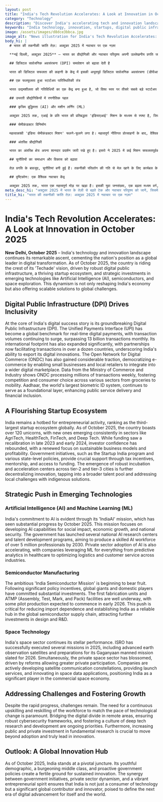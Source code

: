 ```yaml
---
layout: post
title: "India's Tech Revolution Accelerates: A Look at Innovation in October 2025"
category: "Technology"
description: "Discover India's accelerating tech and innovation landscape in October 2025, from DPI and startups to AI, semiconductors, and space tech."
keywords: "India technology, innovation, startups, digital public infrastructure, AI, semiconductors, space tech, Make in India, UPI, ONDC, भारत प्रौद्योगिकी, नवाचार, स्टार्टअप, डिजिटल सार्वजनिक अवसंरचना, एआई, सेमीकंडक्टर, अंतरिक्ष तकनीक, मेक इन इंडिया, यूपीआई, ओएनडीसी"
image: /assets/images/d8dce3bbca.jpg
image_alt: "News illustration for India's Tech Revolution Accelerates: A Look at Innovation in October 2025"
body_hi: |
  # भारत की तकनीकी क्रांति तेज़: अक्टूबर 2025 में नवाचार पर एक नज़र

  **नई दिल्ली, अक्टूबर 2025** – भारत का प्रौद्योगिकी और नवाचार परिदृश्य अपनी उल्लेखनीय प्रगति जारी रखे हुए है, जिससे देश डिजिटल परिवर्तन में एक वैश्विक नेता के रूप में अपनी स्थिति मजबूत कर रहा है। अक्टूबर 2025 तक, देश अपनी 'टेकेड' (प्रौद्योगिकी दशक) दृष्टि के शिखर पर है, जो मजबूत डिजिटल सार्वजनिक अवसंरचना, एक संपन्न स्टार्टअप पारिस्थितिकी तंत्र और कृत्रिम बुद्धिमत्ता (एआई), सेमीकंडक्टर और अंतरिक्ष अन्वेषण जैसी उभरती प्रौद्योगिकियों में रणनीतिक निवेश से प्रेरित है। यह गतिशीलता न केवल भारत की अर्थव्यवस्था को नया रूप दे रही है बल्कि वैश्विक चुनौतियों के लिए स्केलेबल समाधान भी प्रदान कर रही है।

  ## डिजिटल सार्वजनिक अवसंरचना (DPI) समावेशन को बढ़ावा देती है

  भारत की डिजिटल सफलता की कहानी के केंद्र में इसकी अभूतपूर्व डिजिटल सार्वजनिक अवसंरचना (डीपीआई) है। यूनिफाइड पेमेंट्स इंटरफेस (यूपीआई) रियल-टाइम डिजिटल भुगतानों के लिए एक वैश्विक बेंचमार्क बन गया है, जिसमें लेनदेन की मात्रा लगातार बढ़ रही है, जो मासिक रूप से 13 बिलियन लेनदेन को पार कर गई है। इसका अंतर्राष्ट्रीय विस्तार भी काफी बढ़ गया है, अब एक दर्जन से अधिक देशों में साझेदारी लेनदेन की सुविधा प्रदान कर रही है, जो भारत की अपनी डिजिटल नवाचारों को निर्यात करने की क्षमता को रेखांकित करता है। डिजिटल कॉमर्स के लिए ओपन नेटवर्क (ओएनडीसी) ने भी काफी गति पकड़ी है, छोटे व्यवसायों और स्थानीय खुदरा विक्रेताओं को एक व्यापक डिजिटल बाज़ार में एकीकृत करने में सक्षम बनाकर ई-कॉमर्स का लोकतंत्रीकरण कर रहा है। वाणिज्य और उद्योग मंत्रालय के आंकड़ों से पता चलता है कि ओएनडीसी साप्ताहिक रूप से लाखों लेनदेन संसाधित कर रहा है, किराने के सामान से लेकर गतिशीलता तक विभिन्न क्षेत्रों में प्रतिस्पर्धा और उपभोक्ता पसंद को बढ़ावा दे रहा है। आधार, दुनिया की सबसे बड़ी बायोमेट्रिक आईडी प्रणाली, एक मूलभूत परत के रूप में काम करना जारी रखे हुए है, सार्वजनिक सेवा वितरण और वित्तीय समावेशन को बढ़ा रही है।

  ## एक फलफूलता हुआ स्टार्टअप पारिस्थितिकी तंत्र

  भारत उद्यमशीलता की गतिविधियों का एक केंद्र बना हुआ है, जो विश्व स्तर पर तीसरे सबसे बड़े स्टार्टअप पारिस्थितिकी तंत्र के रूप में शुमार है। अक्टूबर 2025 तक, देश में 120 से अधिक यूनिकॉर्न हैं, जिनमें एग्रीटेक, हेल्थटेक, फिनटेक और डीप टेक जैसे क्षेत्रों में लगातार नए यूनिकॉर्न उभर रहे हैं। जबकि 2023 के अंत और 2024 की शुरुआत में फंडिंग में कुछ कमी देखी गई थी, निवेशकों का विश्वास फिर से बढ़ गया है, जिसमें टिकाऊ व्यावसायिक मॉडल और लाभप्रदता पर नए सिरे से ध्यान केंद्रित किया गया है। स्टार्टअप इंडिया कार्यक्रम और विभिन्न राज्य-स्तरीय नीतियों जैसे सरकारी पहल, कर प्रोत्साहन, परामर्श और फंडिंग तक पहुंच के माध्यम से महत्वपूर्ण सहायता प्रदान करती हैं। टियर-2 और टियर-3 शहरों में मजबूत इनक्यूबेशन और एक्सेलेरेशन केंद्रों का उदय नवाचार को और विकेंद्रीकृत कर रहा है, एक व्यापक प्रतिभा पूल का लाभ उठा रहा है और स्वदेशी समाधानों के साथ स्थानीय चुनौतियों का समाधान कर रहा है।

  ## उभरती प्रौद्योगिकियों में रणनीतिक पहल

  ### कृत्रिम बुद्धिमत्ता (AI) और मशीन लर्निंग (ML)

  अक्टूबर 2025 तक, एआई के प्रति भारत की प्रतिबद्धता 'इंडियाएआई' मिशन के माध्यम से स्पष्ट है, जिसने पर्याप्त प्रगति देखी है। यह मिशन सामाजिक प्रभाव, आर्थिक विकास और राष्ट्रीय सुरक्षा के लिए एआई क्षमताओं को विकसित करने पर केंद्रित है। सरकार ने 2030 तक 5 मिलियन से अधिक पेशेवरों का एक कुशल एआई कार्यबल तैयार करने के उद्देश्य से कई राष्ट्रीय एआई अनुसंधान केंद्र और प्रतिभा विकास कार्यक्रम शुरू किए हैं। एआई का निजी क्षेत्र में भी तेजी से विस्तार हो रहा है, जिसमें कंपनियां स्वास्थ्य सेवा में प्रेडिक्टिव एनालिटिक्स से लेकर उद्योगों में लॉजिस्टिक्स और ग्राहक सेवा को अनुकूलित करने तक हर चीज के लिए एमएल का लाभ उठा रही हैं।

  ### सेमीकंडक्टर विनिर्माण

  महत्वाकांक्षी 'इंडिया सेमीकंडक्टर मिशन' फलने-फूलने लगा है। महत्वपूर्ण नीतिगत प्रोत्साहनों के बाद, वैश्विक दिग्गजों और घरेलू खिलाड़ियों ने पर्याप्त निवेश किया है। पहली फैब्रिकेशन इकाइयां और एटीएमपी (असेंबली, टेस्ट, मार्क और पैक) सुविधाएं अच्छी तरह से प्रगति पर हैं, जिसमें कुछ पायलट उत्पादन 2026 की शुरुआत में शुरू होने की उम्मीद है। यह पहल आयात निर्भरता को कम करने और वैश्विक सेमीकंडक्टर आपूर्ति श्रृंखला में भारत को एक विश्वसनीय केंद्र के रूप में स्थापित करने के लिए महत्वपूर्ण है, जिससे डिजाइन और अनुसंधान एवं विकास में और निवेश आकर्षित होगा।

  ### अंतरिक्ष प्रौद्योगिकी

  भारत का अंतरिक्ष क्षेत्र अपना शानदार प्रदर्शन जारी रखे हुए है। इसरो ने 2025 में कई मिशन सफलतापूर्वक पूरे किए हैं, जिनमें उन्नत पृथ्वी अवलोकन उपग्रह और 2026 के लिए निर्धारित अपने गगनयान मानव मिशन की तैयारी शामिल है। साथ ही, निजी अंतरिक्ष क्षेत्र में भी वृद्धि हुई है, जो अधिक निजी भागीदारी की अनुमति देने वाले सुधारों से प्रेरित है। कंपनियां सक्रिय रूप से उपग्रह संचार तारामंडल विकसित कर रही हैं, लॉन्च सेवाएं प्रदान कर रही हैं, और अंतरिक्ष डेटा अनुप्रयोगों में नवाचार कर रही हैं, जिससे भारत वाणिज्यिक अंतरिक्ष अर्थव्यवस्था में एक महत्वपूर्ण खिलाड़ी के रूप में स्थापित हो रहा है।

  ## चुनौतियों का समाधान और विकास को बढ़ावा

  तेज़ प्रगति के बावजूद, चुनौतियां बनी हुई हैं। तकनीकी परिवर्तन की गति से मेल खाने के लिए कार्यबल के निरंतर कौशल उन्नयन और पुनः कौशल की आवश्यकता सर्वोपरि है। दूरस्थ क्षेत्रों में डिजिटल विभाजन को पाटना, मजबूत साइबर सुरक्षा ढांचे सुनिश्चित करना और गहन तकनीकी अनुसंधान और विकास की संस्कृति को बढ़ावा देना चल रही प्राथमिकताएं हैं। इसके अलावा, अपनाने से आगे बढ़कर नवाचार में वास्तविक रूप से नेतृत्व करने के लिए मौलिक अनुसंधान में सार्वजनिक और निजी निवेश बढ़ाना महत्वपूर्ण है।

  ## दृष्टिकोण: एक वैश्विक नवाचार केंद्र

  अक्टूबर 2025 तक, भारत एक महत्वपूर्ण मोड़ पर खड़ा है। इसकी युवा जनसंख्या, एक बढ़ता मध्यम वर्ग, और सक्रिय सरकारी नीतियां निरंतर नवाचार के लिए एक उपजाऊ जमीन तैयार करती हैं। सरकारी पहलों, निजी क्षेत्र की गतिशीलता और एक जीवंत उद्यमी भावना के बीच तालमेल यह सुनिश्चित करता है कि भारत केवल प्रौद्योगिकी का उपभोक्ता नहीं है, बल्कि एक महत्वपूर्ण वैश्विक योगदानकर्ता और नवप्रवर्तक भी है, जो अपने और दुनिया के लिए डिजिटल उन्नति के अगले युग को परिभाषित करने के लिए तैयार है।
meta_desc_hi: "अक्टूबर 2025 में भारत के तेज़ी से बढ़ते टेक और नवाचार परिदृश्य को जानें, जिसमें डीपीआई, स्टार्टअप, एआई, सेमीकंडक्टर और अंतरिक्ष तकनीक शामिल हैं।"
title_hi: "भारत की तकनीकी क्रांति तेज़: अक्टूबर 2025 में नवाचार पर एक नज़र"
---
```

# India's Tech Revolution Accelerates: A Look at Innovation in October 2025

**New Delhi, October 2025** – India's technology and innovation landscape continues its remarkable ascent, cementing the nation's position as a global leader in digital transformation. As of October 2025, the country is riding the crest of its 'Techade' vision, driven by robust digital public infrastructure, a thriving startup ecosystem, and strategic investments in emerging technologies like Artificial Intelligence (AI), semiconductors, and space exploration. This dynamism is not only reshaping India's economy but also offering scalable solutions to global challenges.

## Digital Public Infrastructure (DPI) Drives Inclusivity

At the core of India's digital success story is its groundbreaking Digital Public Infrastructure (DPI). The Unified Payments Interface (UPI) has become a global benchmark for real-time digital payments, with transaction volumes continuing to surge, surpassing 13 billion transactions monthly. Its international footprint has also expanded significantly, with partnerships now facilitating transactions in over a dozen countries, underscoring India's ability to export its digital innovations. The Open Network for Digital Commerce (ONDC) has also gained considerable traction, democratizing e-commerce by enabling small businesses and local retailers to integrate into a wider digital marketplace. Data from the Ministry of Commerce and Industry shows ONDC processing millions of transactions weekly, fostering competition and consumer choice across various sectors from groceries to mobility. Aadhaar, the world's largest biometric ID system, continues to serve as a foundational layer, enhancing public service delivery and financial inclusion.

## A Flourishing Startup Ecosystem

India remains a hotbed for entrepreneurial activity, ranking as the third-largest startup ecosystem globally. As of October 2025, the country boasts over 120 unicorns, with new ones emerging consistently in sectors like AgriTech, HealthTech, FinTech, and Deep Tech. While funding saw a recalibration in late 2023 and early 2024, investor confidence has rebounded, with a renewed focus on sustainable business models and profitability. Government initiatives, such as the Startup India program and various state-level policies, provide crucial support through tax incentives, mentorship, and access to funding. The emergence of robust incubation and acceleration centers across tier-2 and tier-3 cities is further decentralizing innovation, tapping into a broader talent pool and addressing local challenges with indigenous solutions.

## Strategic Push in Emerging Technologies

### Artificial Intelligence (AI) and Machine Learning (ML)

India's commitment to AI is evident through its 'IndiaAI' mission, which has seen substantial progress by October 2025. This mission focuses on developing AI capabilities for social impact, economic growth, and national security. The government has launched several national AI research centers and talent development programs, aiming to produce a skilled AI workforce of over 5 million professionals by 2030. Private sector adoption of AI is also accelerating, with companies leveraging ML for everything from predictive analytics in healthcare to optimizing logistics and customer service across industries.

### Semiconductor Manufacturing

The ambitious 'India Semiconductor Mission' is beginning to bear fruit. Following significant policy incentives, global giants and domestic players have committed substantial investments. The first fabrication units and ATMP (Assembly, Test, Mark, and Pack) facilities are well underway, with some pilot production expected to commence in early 2026. This push is critical for reducing import dependence and establishing India as a reliable hub in the global semiconductor supply chain, attracting further investments in design and R&D.

### Space Technology

India's space sector continues its stellar performance. ISRO has successfully executed several missions in 2025, including advanced earth observation satellites and preparations for its Gaganyaan manned mission slated for 2026. Simultaneously, the private space sector has blossomed, driven by reforms allowing greater private participation. Companies are actively developing satellite communication constellations, providing launch services, and innovating in space data applications, positioning India as a significant player in the commercial space economy.

## Addressing Challenges and Fostering Growth

Despite the rapid progress, challenges remain. The need for a continuous upskilling and reskilling of the workforce to match the pace of technological change is paramount. Bridging the digital divide in remote areas, ensuring robust cybersecurity frameworks, and fostering a culture of deep tech research and development are ongoing priorities. Furthermore, increasing public and private investment in fundamental research is crucial to move beyond adoption and truly lead in innovation.

## Outlook: A Global Innovation Hub

As of October 2025, India stands at a pivotal juncture. Its youthful demographic, a burgeoning middle class, and proactive government policies create a fertile ground for sustained innovation. The synergy between government initiatives, private sector dynamism, and a vibrant entrepreneurial spirit ensures that India is not just a consumer of technology but a significant global contributor and innovator, poised to define the next era of digital advancement for itself and the world.
